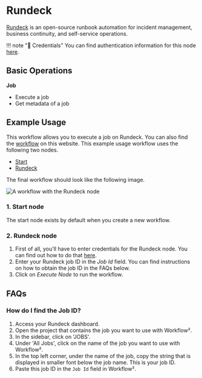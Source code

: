 # Rundeck

[Rundeck](https://www.rundeck.com/) is an open-source runbook automation for incident management, business continuity, and self-service operations.

!!! note "🔑 Credentials"
    You can find authentication information for this node [here](/workflow/integrations/credentials/rundeck/).


## Basic Operations

**Job**
- Execute a job
- Get metadata of a job


## Example Usage

This workflow allows you to execute a job on Rundeck. You can also find the [workflow](https://n8n.io/workflows/539) on this website. This example usage workflow uses the following two nodes.

- [Start](/workflow/integrations/core-nodes/workflow-nodes-base.start/)
- [Rundeck]()

The final workflow should look like the following image.

![A workflow with the Rundeck node](/_images/integrations/nodes/rundeck/workflow.png)

### 1. Start node

The start node exists by default when you create a new workflow.

### 2. Rundeck node

1. First of all, you'll have to enter credentials for the Rundeck node. You can find out how to do that [here](/workflow/integrations/credentials/rundeck/).
2. Enter your Rundeck job ID in the *Job Id* field. You can find instructions on how to obtain the job ID in the FAQs below.
3. Click on *Execute Node* to run the workflow.

## FAQs

### How do I find the Job ID?

1. Access your Rundeck dashboard.
2. Open the project that contains the job you want to use with Workflow².
3. In the sidebar, click on 'JOBS'.
4. Under 'All Jobs', click on the name of the job you want to use with Workflow².
5. In the top left corner, under the name of the job, copy the string that is displayed in smaller font below the job name. This is your job ID.
6. Paste this job ID in the `Job Id` field in Workflow².

